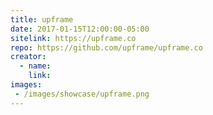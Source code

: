 ```yaml
---
title: upframe
date: 2017-01-15T12:00:00-05:00
sitelink: https://upframe.co
repo: https://github.com/upframe/upframe.co
creator:
  - name:
    link:
images:
 - /images/showcase/upframe.png
---
```

